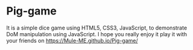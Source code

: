 # Pig-game
It is a simple dice game using HTML5, CSS3, JavaScript, to demonstrate DoM manipulation using JavaScript. I hope you really enjoy it play it with your friends on https://Mule-ME.github.io/Pig-game/
